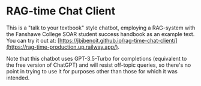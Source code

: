 # RAG-time Chat Client

This is a "talk to your textbook" style chatbot, employing a RAG-system with the Fanshawe College SOAR student success handbook as an example text. You can try it out at: [https://jbjbenoit.github.io/rag-time-chat-client/](https://rag-time-production.up.railway.app/).

Note that this chatbot uses GPT-3.5-Turbo for completions (equivalent to the free version of ChatGPT) and will resist off-topic queries, so there's no point in trying to use it for purposes other than those for which it was intended. 
